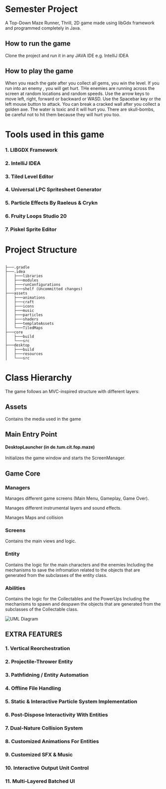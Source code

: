 
# Semester Project

A Top-Down Maze Runner, Thrill, 2D game made using libGdx framework and programmed completely in Java. 

## How to run the game
Clone the project and run it in any JAVA IDE e.g. IntelliJ IDEA
## How to play the game
When you reach the gate after you collect all gems, you win the level. If you run into an enemy , you will get hurt. THe enemies are running across the screen at random locations and random speeds. Use the arrow keys to move left, right, forward or backward or WASD. Use the Spacebar key or the left mouse button to attack. You can break a cracked wall after you collect a golden axe. The water is toxic and it will hurt you. There are skull-bombs, be careful not to hit them because they will hurt you too. 
# Tools used in this game
### 1. LIBGDX Framework
### 2. IntelliJ IDEA
### 3. Tiled Level Editor
### 4. Universal LPC Spritesheet Generator 
### 5. Particle Effects By Raeleus & Crykn
### 6. Fruity Loops Studio 20
### 7. Piskel Sprite Editor

# Project Structure 

```

├───.gradle
├───.idea
│   ├───libraries
│   ├───modules
│   ├───runConfigurations
│   ├───shelf (Uncommitted changes)
├───assets
│   ├───animations
│   ├───craft
│   ├───icons
│   ├───music
│   ├───particles
│   ├───shaders
│   ├───templateAssets
│   └───TiledMaps
├───core
│   ├───build
│   └───src
├───desktop
│   ├───build
│   ├───resources
│   └───src
```
# Class Hierarchy
The game follows an MVC-inspired structure with different layers:
## Assets
Contains the media used in the game
## Main Entry Point
#### DesktopLauncher (in de.tum.cit.fop.maze)
Initializes the game window and starts the ScreenManager.
## Game Core
### Managers
Manages different game screens (Main Menu, Gameplay, Game Over).

Manages different instrumental layers and sound effects.

Manages Maps and collision

### Screens
Contains the main views and logic.

### Entity
Contains the logic for the main characters and the enemies
Including the mechanisms to save the infromation related to the objects that are generated from the subclasses of the entity class.

### Abilities
Contains the logic for the Collectables and the PowerUps
Including the mechanisms to spawn and despawn the objects that are generated from the subclasses of the Collectable class.

![UML Diagram](srcFinal.png)

## EXTRA FEATURES
### 1. Vertical Reorchestration
### 2. Projectile-Thrower Entity
### 3. Pathfidning / Entity Automation
### 4. Offline File Handling
### 5. Static & Interactive Particle System Implementation
### 6. Post-Dispose Interactivity With Entities
### 7. Dual-Nature Collision System 
### 8. Customized Animations For Entities
### 9. Customized SFX & Music
### 10. Interactive Output Unit Control
### 11. Multi-Layered Batched UI
